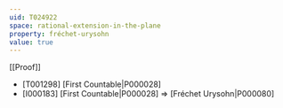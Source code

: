 ```yaml
---
uid: T024922
space: rational-extension-in-the-plane
property: fréchet-urysohn
value: true
---
```

[[Proof]]

* [T001298] [First Countable|P000028]
* [I000183] [First Countable|P000028] => [Fréchet Urysohn|P000080]

